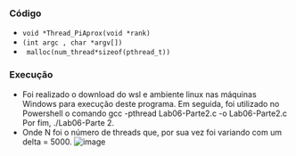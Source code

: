 ### Código
- `void *Thread_PiAprox(void *rank)` 
- `(int argc , char *argv[])`
- ` malloc(num_thread*sizeof(pthread_t))`
### Execução
- Foi realizado o download do wsl e ambiente linux nas máquinas Windows para execução deste programa. Em seguida, foi utilizado no Powershell o comando gcc -pthread Lab06-Parte2.c -o Lab06-Parte2.c Por fim, ./Lab06-Parte 2.
- Onde N foi o número de threads que, por sua vez foi variando com um delta = 5000.
![image](https://user-images.githubusercontent.com/80297158/191601024-63b3d319-4161-4512-a22a-83b96dcbda0c.png)


